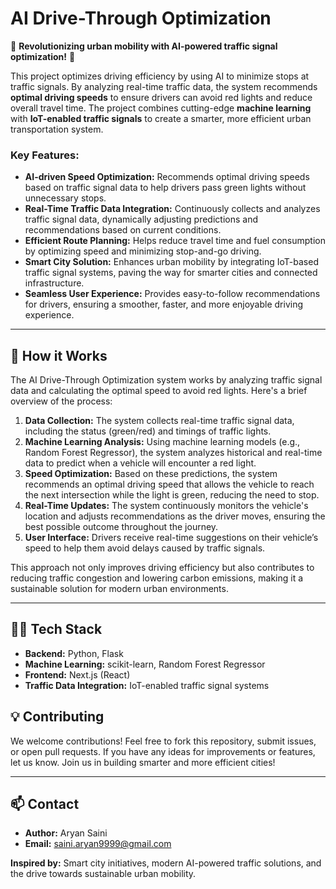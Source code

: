 # AI Drive-Through Optimization

🚗 **Revolutionizing urban mobility with AI-powered traffic signal optimization!** 🚦

This project optimizes driving efficiency by using AI to minimize stops at traffic signals. By analyzing real-time traffic data, the system recommends **optimal driving speeds** to ensure drivers can avoid red lights and reduce overall travel time. The project combines cutting-edge **machine learning** with **IoT-enabled traffic signals** to create a smarter, more efficient urban transportation system.

### Key Features:

- **AI-driven Speed Optimization:** Recommends optimal driving speeds based on traffic signal data to help drivers pass green lights without unnecessary stops.
- **Real-Time Traffic Data Integration:** Continuously collects and analyzes traffic signal data, dynamically adjusting predictions and recommendations based on current conditions.
- **Efficient Route Planning:** Helps reduce travel time and fuel consumption by optimizing speed and minimizing stop-and-go driving.
- **Smart City Solution:** Enhances urban mobility by integrating IoT-based traffic signal systems, paving the way for smarter cities and connected infrastructure.
- **Seamless User Experience:** Provides easy-to-follow recommendations for drivers, ensuring a smoother, faster, and more enjoyable driving experience.

---

## 🚀 How it Works

The AI Drive-Through Optimization system works by analyzing traffic signal data and calculating the optimal speed to avoid red lights. Here's a brief overview of the process:

1. **Data Collection:** The system collects real-time traffic signal data, including the status (green/red) and timings of traffic lights.
2. **Machine Learning Analysis:** Using machine learning models (e.g., Random Forest Regressor), the system analyzes historical and real-time data to predict when a vehicle will encounter a red light.
3. **Speed Optimization:** Based on these predictions, the system recommends an optimal driving speed that allows the vehicle to reach the next intersection while the light is green, reducing the need to stop.
4. **Real-Time Updates:** The system continuously monitors the vehicle's location and adjusts recommendations as the driver moves, ensuring the best possible outcome throughout the journey.
5. **User Interface:** Drivers receive real-time suggestions on their vehicle’s speed to help them avoid delays caused by traffic signals.

This approach not only improves driving efficiency but also contributes to reducing traffic congestion and lowering carbon emissions, making it a sustainable solution for modern urban environments.

---

## 🧑‍💻 Tech Stack

- **Backend:** Python, Flask
- **Machine Learning:** scikit-learn, Random Forest Regressor
- **Frontend:** Next.js (React)
- **Traffic Data Integration:** IoT-enabled traffic signal systems

## 💡 Contributing

We welcome contributions! Feel free to fork this repository, submit issues, or open pull requests. If you have any ideas for improvements or features, let us know. Join us in building smarter and more efficient cities!

---

## 📫 Contact

- **Author:** Aryan Saini
- **Email:** saini.aryan9999@gmail.com

**Inspired by:** Smart city initiatives, modern AI-powered traffic solutions, and the drive towards sustainable urban mobility.
